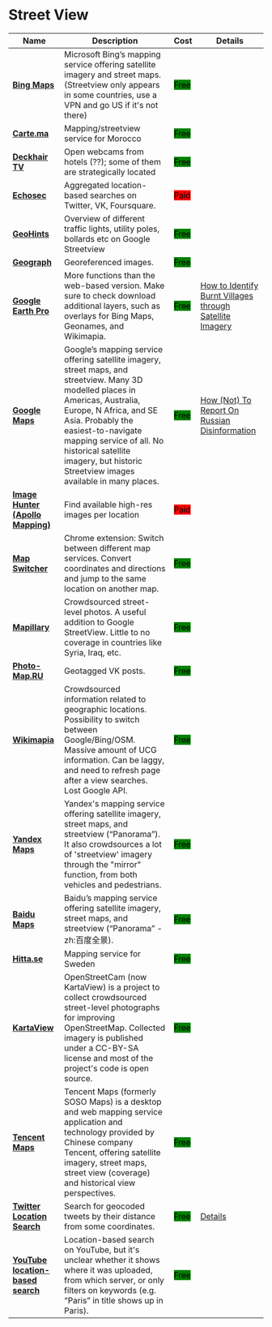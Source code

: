 # Street View

| Name | Description | Cost | Details |
| --- | --- | --- | --- |
| [**Bing Maps**](http://bing.com/maps) | Microsoft Bing’s mapping service offering satellite imagery and street maps. (Streetview only appears in some countries, use a VPN and go US if it's not there) | <mark style="background-color:green;">Free</mark> |  |
| [**Carte.ma**](http://carte.ma/) | Mapping/streetview service for Morocco | <mark style="background-color:green;">Free</mark> |  |
| [**Deckhair TV**](https://tv.deckchair.com/) | Open webcams from hotels (??); some of them are strategically located | <mark style="background-color:green;">Free</mark> |  |
| [**Echosec**](https://www.echosec.net/) | Aggregated location-based searches on Twitter, VK, Foursquare. | <mark style="background-color:red;">Paid</mark> |  |
| [**GeoHints**](https://geohints.com/) | Overview of different traffic lights, utility poles, bollards etc on Google Streetview | <mark style="background-color:green;">Free</mark> |  |
| [**Geograph**](http://geograph.org/) | Georeferenced images. | <mark style="background-color:green;">Free</mark> |  |
| [**Google Earth Pro**](https://www.google.com/earth/download/gep/agree.html) | More functions than the web-based version. Make sure to check download additional layers, such as overlays for Bing Maps, Geonames, and Wikimapia. | <mark style="background-color:green;">Free</mark> | [How to Identify Burnt Villages through Satellite Imagery](https://www.bellingcat.com/resources/how-tos/2018/09/04/identify-burnt-villages-satellite-imagery%E2%80%8A-case-studies-california-nigeria-myanmar/) |
| [**Google Maps**](http://maps.google.com/) | Google’s mapping service offering satellite imagery, street maps, and streetview. Many 3D modelled places in Americas, Australia, Europe, N Africa, and SE Asia. Probably the easiest-to-navigate mapping service of all. No historical satellite imagery, but historic Streetview images available in many places. | <mark style="background-color:green;">Free</mark> | [How (Not) To Report On Russian Disinformation](https://www.bellingcat.com/resources/how-tos/2020/04/15/how-not-to-report-on-russian-disinformation/) |
| [**Image Hunter (Apollo Mapping)**](https://imagehunter.apollomapping.com/) | Find available high-res images per location | <mark style="background-color:red;">Paid</mark> |  |
| [**Map Switcher**](https://chrome.google.com/webstore/detail/map-switcher/fanpjcbgdinjeknjikpfnldfpnnpkelb) | Chrome extension: Switch between different map services. Convert coordinates and directions and jump to the same location on another map. | <mark style="background-color:green;">Free</mark> |  |
| [**Mapillary**](http://mapillary.com/) | Crowdsourced street-level photos. A useful addition to Google StreetView. Little to no coverage in countries like Syria, Iraq, etc. | <mark style="background-color:green;">Free</mark> |  |
| [**Photo-Map.RU**](http://photo-map.ru/) | Geotagged VK posts. | <mark style="background-color:green;">Free</mark> |  |
| [**Wikimapia**](http://wikimapia.org/) | Crowdsourced information related to geographic locations. Possibility to switch between Google/Bing/OSM. Massive amount of UCG information. Can be laggy, and need to refresh page after a view searches. Lost Google API. | <mark style="background-color:green;">Free</mark> |  |
| [**Yandex Maps**](http://yandex.com/maps) | Yandex's mapping service offering satellite imagery, street maps, and streetview (“Panorama”). It also crowdsources a lot of 'streetview' imagery through the "mirror" function, from both vehicles and pedestrians. | <mark style="background-color:green;">Free</mark> |  |
| [**Baidu Maps**](http://map.baidu.com/) | Baidu’s mapping service offering satellite imagery, street maps, and streetview (“Panorama” - zh:百度全景). | <mark style="background-color:green;">Free</mark> |  |
| [**Hitta.se**](http://hitta.se/) | Mapping service for Sweden | <mark style="background-color:green;">Free</mark> |  |
| [**KartaView**](http://kartaview) | OpenStreetCam (now KartaView) is a project to collect crowdsourced street-level photographs for improving OpenStreetMap. Collected imagery is published under a CC-BY-SA license and most of the project's code is open source. | <mark style="background-color:green;">Free</mark> |  |
| [**Tencent Maps**](http://map.qq.com/) | Tencent Maps (formerly SOSO Maps) is a desktop and web mapping service application and technology provided by Chinese company Tencent, offering satellite imagery, street maps, street view (coverage) and historical view perspectives. | <mark style="background-color:green;">Free</mark> |  |
| [**Twitter Location Search**](undefined) | Search for geocoded tweets by their distance from some coordinates. | <mark style="background-color:green;">Free</mark> | [Details](../../tools/twitter-location-search/README.md) |
| [**YouTube location-based search**](http://youtube.github.io/geo-search-tool/search.html) | Location-based search on YouTube, but it's unclear whether it shows where it was uploaded, from which server, or only filters on keywords (e.g. “Paris” in title shows up in Paris). | <mark style="background-color:green;">Free</mark> |  |
